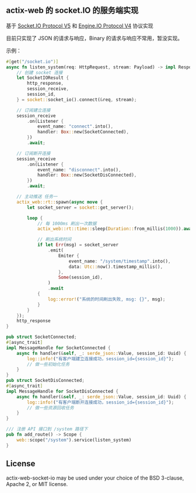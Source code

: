 ## actix-web 的 socket.IO 的服务端实现

基于 [Socket.IO Protocol V5](https://github.com/socketio/socket.io-protocol/tree/main?tab=readme-ov-file#exchange-protocol) 和 [Engine.IO Protocol V4](https://github.com/socketio/engine.io-protocol/tree/main?tab=readme-ov-file#protocol) 协议实现

目前只实现了 JSON 的请求与响应，Binary 的请求与响应不常用，暂没实现。

示例：

```rust
#[get("/socket.io")]
async fn listen_system(req: HttpRequest, stream: Payload) -> impl Responder {
    // 创建 socket 连接
    let SocketIOResult {
        http_response,
        session_receive,
        session_id,
    } = socket::socket_io().connect(&req, stream);

    // 订阅建立连接
    session_receive
        .on(Listener {
            event_name: "connect".into(),
            handler: Box::new(SocketConnected),
        })
        .await;

    // 订阅断开连接
    session_receive
        .on(Listener {
            event_name: "disconnect".into(),
            handler: Box::new(SocketDisConnected),
        })
        .await;

    // 主动推送 任务一
    actix_web::rt::spawn(async move {
        let socket_server = socket::get_server();

        loop {
            // 每 1000ms 刷出一次数据
            actix_web::rt::time::sleep(Duration::from_millis(1000)).await;

            // 刷出系统时间
            if let Err(msg) = socket_server
                .emit(
                    Emiter {
                        event_name: "/system/timestamp".into(),
                        data: Utc::now().timestamp_millis(),
                    },
                    Some(session_id),
                )
                .await
            {
                log::error!("系统的时间刷出失败, msg: {}", msg);
            }
        }
    });
    http_response
}

pub struct SocketConnected;
#[async_trait]
impl MessageHandle for SocketConnected {
    async fn handler(&self, _: serde_json::Value, session_id: Uuid) {
        log::info!("有客户端建立连接成功，session_id={session_id}");
        // 做一些初始化任务
    }
}
pub struct SocketDisConnected;
#[async_trait]
impl MessageHandle for SocketDisConnected {
    async fn handler(&self, _: serde_json::Value, session_id: Uuid) {
        log::info!("有客户端断开连接成功，session_id={session_id}");
        // 做一些资源回收任务
    }
}

/// 注册 API 接口到 /system 路径下      
pub fn add_route() -> Scope {
    web::scope("/system").service(listen_system)
}
```


## License

actix-web-socket-io may be used under your choice of the BSD 3-clause, Apache 2, or MIT license.